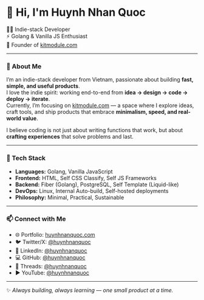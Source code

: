 # 👋 Hi, I'm Huynh Nhan Quoc  

👨‍💻 Indie-stack Developer  
⚡ Golang & Vanilla JS Enthusiast  
🚀 Founder of [kitmodule.com](https://kitmodule.com)  

---

### 🌱 About Me  
I’m an indie-stack developer from Vietnam, passionate about building **fast, simple, and useful products**.  
I love the indie spirit: working end-to-end from **idea → design → code → deploy → iterate**.  
Currently, I’m focusing on [kitmodule.com](https://kitmodule.com) — a space where I explore ideas, craft tools, and ship products that embrace **minimalism, speed, and real-world value**.  

I believe coding is not just about writing functions that work, but about **crafting experiences** that solve problems and last.  

---

### 🔧 Tech Stack  
- **Languages:** Golang, Vanilla JavaScript  
- **Frontend:** HTML, Self CSS Classify, Self JS Frameworks  
- **Backend:** Fiber (Golang), PostgreSQL, Self Template (Liquid-like)  
- **DevOps:** Linux, Internal Auto-build, Self-hosted deployments  
- **Philosophy:** Minimal, Practical, Sustainable  

---

### 📫 Connect with Me  
- 🌐 Portfolio: [huynhnanquoc.com](https://huynhnanquoc.com)  
- 🐦 Twitter/X: [@huynhnanquoc](https://twitter.com/huynhnanquoc)  
- 💼 LinkedIn: [@huynhnanquoc](https://www.linkedin.com/in/huynhnanquoc)  
- 💻 GitHub: [@huynhnanquoc](https://github.com/huynhnanquoc)  
- 🧵 Threads: [@huynhnanquoc](https://www.threads.net/@huynhnanquoc)  
- ▶️ YouTube: [@huynhnanquoc](https://www.youtube.com/@huynhnanquoc)  

---

✨ *Always building, always learning — one small product at a time.*  
